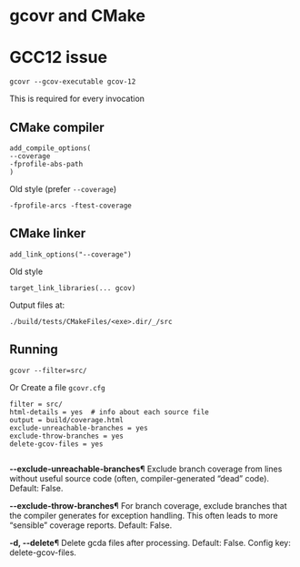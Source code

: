# gcovr and CMake

# GCC12 issue

```
gcovr --gcov-executable gcov-12
```

This is required for every invocation
## CMake compiler
  ``` 
add_compile_options(
  --coverage
  -fprofile-abs-path
)
```

Old style (prefer `--coverage`)
```
-fprofile-arcs -ftest-coverage 
```

## CMake linker

```
add_link_options("--coverage")
```

Old style
```
target_link_libraries(... gcov)
```

Output files at:
```
./build/tests/CMakeFiles/<exe>.dir/_/src
```

## Running

```
gcovr --filter=src/
```

Or
Create a file `gcovr.cfg`
```
filter = src/
html-details = yes  # info about each source file
output = build/coverage.html
exclude-unreachable-branches = yes
exclude-throw-branches = yes
delete-gcov-files = yes


```


**--exclude-unreachable-branches**¶
Exclude branch coverage from lines without useful source code (often, compiler-generated “dead” code). Default: False.

**--exclude-throw-branches**¶
For branch coverage, exclude branches that the compiler generates for exception handling. This often leads to more “sensible” coverage reports. Default: False.

**-d, --delete**¶
Delete gcda files after processing. Default: False. Config key: delete-gcov-files.